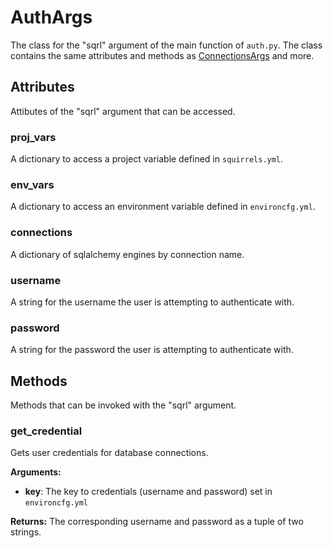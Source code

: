 # AuthArgs

The class for the "sqrl" argument of the main function of `auth.py`. The class contains the same attributes and methods as [ConnectionsArgs](./ConnectionsArgs) and more.

## Attributes

Attibutes of the "sqrl" argument that can be accessed.

### proj_vars

A dictionary to access a project variable defined in `squirrels.yml`.

### env_vars

A dictionary to access an environment variable defined in `environcfg.yml`.

### connections

A dictionary of sqlalchemy engines by connection name.

### username

A string for the username the user is attempting to authenticate with.

### password

A string for the password the user is attempting to authenticate with.

## Methods

Methods that can be invoked with the "sqrl" argument.

### get_credential

Gets user credentials for database connections.

**Arguments:**

- **key**: The key to credentials (username and password) set in `environcfg.yml`

**Returns:** The corresponding username and password as a tuple of two strings.
